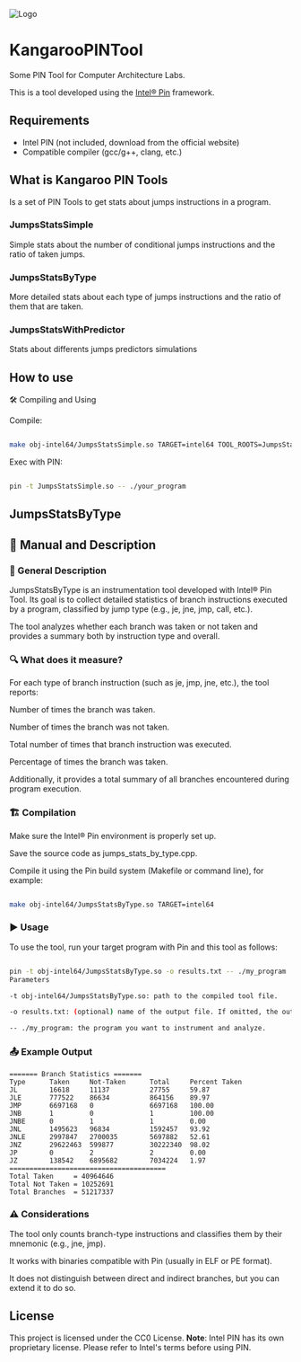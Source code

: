 ![Logo](https://github.com/lorenpoloa/KangarooPINTools/blob/main/Logo1_1_mini.png)


# KangarooPINTool
Some PIN Tool for Computer Architecture Labs.


This is a tool developed using the [Intel® Pin](https://www.intel.com/content/www/us/en/developer/articles/tool/pin-a-dynamic-binary-instrumentation-tool.html) framework.
## Requirements

- Intel PIN (not included, download from the official website)
- Compatible compiler (gcc/g++, clang, etc.)


## What is Kangaroo PIN Tools
Is a set of PIN Tools to get stats about jumps instructions in a program.

### JumpsStatsSimple
Simple stats about the number of conditional jumps instructions and the ratio of taken jumps.

### JumpsStatsByType
More detailed stats about each type of jumps instructions and the ratio of them that are taken.

### JumpsStatsWithPredictor
Stats about differents jumps predictors simulations

## How to use

🛠️ Compiling and Using <br>


Compile:
```bash

make obj-intel64/JumpsStatsSimple.so TARGET=intel64 TOOL_ROOTS=JumpsStats
```

Exec with PIN:
```bash

pin -t JumpsStatsSimple.so -- ./your_program

```


## JumpsStatsByType 
## 📘 Manual and Description

### 📝 General Description
JumpsStatsByType is an instrumentation tool developed with Intel® Pin Tool. Its goal is to collect detailed statistics of branch instructions executed by a program, classified by jump type (e.g., je, jne, jmp, call, etc.).

The tool analyzes whether each branch was taken or not taken and provides a summary both by instruction type and overall.

### 🔍 What does it measure?
For each type of branch instruction (such as je, jmp, jne, etc.), the tool reports:

Number of times the branch was taken.

Number of times the branch was not taken.

Total number of times that branch instruction was executed.

Percentage of times the branch was taken.

Additionally, it provides a total summary of all branches encountered during program execution.

### 🏗️ Compilation
Make sure the Intel® Pin environment is properly set up.

Save the source code as jumps_stats_by_type.cpp.

Compile it using the Pin build system (Makefile or command line), for example:

```bash

make obj-intel64/JumpsStatsByType.so TARGET=intel64

```

### ▶️ Usage
To use the tool, run your target program with Pin and this tool as follows:

```bash

pin -t obj-intel64/JumpsStatsByType.so -o results.txt -- ./my_program
Parameters

-t obj-intel64/JumpsStatsByType.so: path to the compiled tool file.

-o results.txt: (optional) name of the output file. If omitted, the output will be shown in the console.

-- ./my_program: the program you want to instrument and analyze.
```

### 📤 Example Output

```text
======= Branch Statistics =======
Type      Taken     Not-Taken      Total     Percent Taken
JL        16618     11137          27755     59.87
JLE       777522    86634          864156    89.97
JMP       6697168   0              6697168   100.00
JNB       1         0              1         100.00
JNBE      0         1              1         0.00
JNL       1495623   96834          1592457   93.92
JNLE      2997847   2700035        5697882   52.61
JNZ       29622463  599877         30222340  98.02
JP        0         2              2         0.00
JZ        138542    6895682        7034224   1.97
=======================================
Total Taken     = 40964646
Total Not Taken = 10252691
Total Branches  = 51217337

```

### ⚠️ Considerations

The tool only counts branch-type instructions and classifies them by their mnemonic (e.g., jne, jmp).

It works with binaries compatible with Pin (usually in ELF or PE format).

It does not distinguish between direct and indirect branches, but you can extend it to do so.

## License

This project is licensed under the CC0 License.
**Note**: Intel PIN has its own proprietary license. Please refer to Intel's terms before using PIN.
